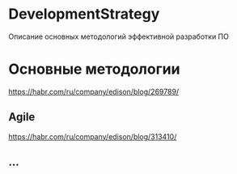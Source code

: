 # DevelopmentStrategy
Описание основных методологий эффективной разработки ПО

# Основные методологии
https://habr.com/ru/company/edison/blog/269789/

## Agile
https://habr.com/ru/company/edison/blog/313410/

## ...
